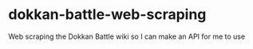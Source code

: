 # dokkan-battle-web-scraping
Web scraping the Dokkan Battle wiki so I can make an API for me to use
